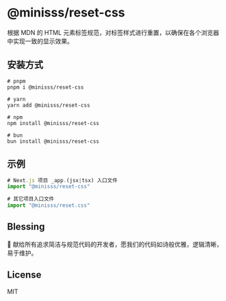 # @minisss/reset-css

根据 MDN 的 HTML 元素标签规范，对标签样式进行重置，以确保在各个浏览器中实现一致的显示效果。

## 安装方式

```base
# pnpm
pnpm i @minisss/reset-css

# yarn
yarn add @minisss/reset-css

# npm
npm install @minisss/reset-css

# bun
bun install @minisss/reset-css
```

## 示例

```js
# Next.js 项目 _app.(jsx|tsx) 入口文件
import "@minisss/reset-css"

# 其它项目入口文件
import "@minisss/reset.css"
```

## Blessing

🥰 献给所有追求简洁与规范代码的开发者，愿我们的代码如诗般优雅，逻辑清晰，易于维护。

## License

MIT
